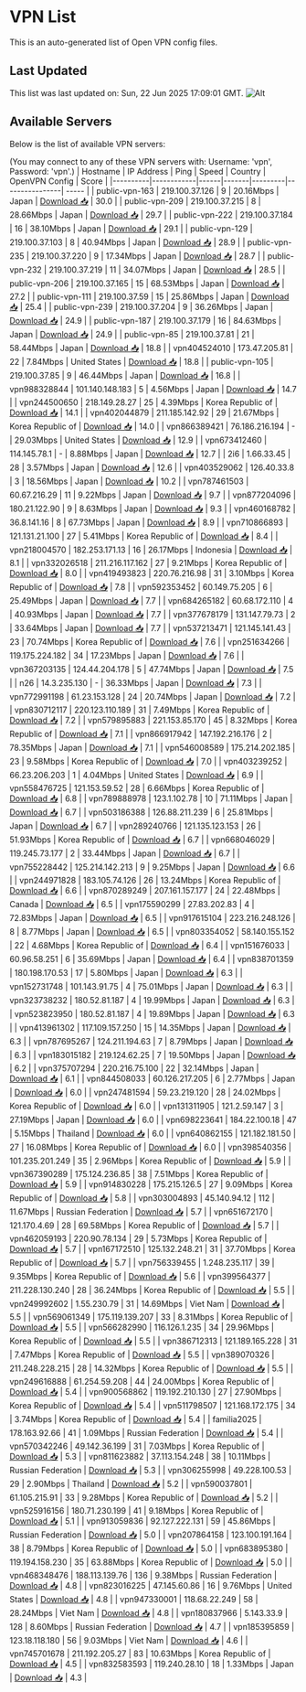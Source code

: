 # VPN List

This is an auto-generated list of Open VPN config files.

## Last Updated

This list was last updated on: Sun, 22 Jun 2025 17:09:01 GMT.
![Alt](https://repobeats.axiom.co/api/embed/186b98318ef1479477931607c1ad7d823f12451f.svg "Repobeats analytics image")

## Available Servers

Below is the list of available VPN servers:

(You may connect to any of these VPN servers with: Username: 'vpn', Password: 'vpn'.)
| Hostname | IP Address | Ping | Speed | Country | OpenVPN Config | Score |
|----------|------------|------|-------|---------|----------------| ----- |
| public-vpn-163 | 219.100.37.126 | 9 | 20.16Mbps | Japan | [Download 📥](./configs/server_0_JP.ovpn) | 30.0 |
| public-vpn-209 | 219.100.37.215 | 8 | 28.66Mbps | Japan | [Download 📥](./configs/server_1_JP.ovpn) | 29.7 |
| public-vpn-222 | 219.100.37.184 | 16 | 38.10Mbps | Japan | [Download 📥](./configs/server_2_JP.ovpn) | 29.1 |
| public-vpn-129 | 219.100.37.103 | 8 | 40.94Mbps | Japan | [Download 📥](./configs/server_3_JP.ovpn) | 28.9 |
| public-vpn-235 | 219.100.37.220 | 9 | 17.34Mbps | Japan | [Download 📥](./configs/server_4_JP.ovpn) | 28.7 |
| public-vpn-232 | 219.100.37.219 | 11 | 34.07Mbps | Japan | [Download 📥](./configs/server_5_JP.ovpn) | 28.5 |
| public-vpn-206 | 219.100.37.165 | 15 | 68.53Mbps | Japan | [Download 📥](./configs/server_6_JP.ovpn) | 27.2 |
| public-vpn-111 | 219.100.37.59 | 15 | 25.86Mbps | Japan | [Download 📥](./configs/server_7_JP.ovpn) | 25.4 |
| public-vpn-239 | 219.100.37.204 | 9 | 36.26Mbps | Japan | [Download 📥](./configs/server_8_JP.ovpn) | 24.9 |
| public-vpn-187 | 219.100.37.179 | 16 | 84.63Mbps | Japan | [Download 📥](./configs/server_9_JP.ovpn) | 24.9 |
| public-vpn-85 | 219.100.37.81 | 21 | 58.44Mbps | Japan | [Download 📥](./configs/server_10_JP.ovpn) | 18.8 |
| vpn404524010 | 173.47.205.81 | 22 | 7.84Mbps | United States | [Download 📥](./configs/server_11_US.ovpn) | 18.8 |
| public-vpn-105 | 219.100.37.85 | 9 | 46.44Mbps | Japan | [Download 📥](./configs/server_12_JP.ovpn) | 16.8 |
| vpn988328844 | 101.140.148.183 | 5 | 4.56Mbps | Japan | [Download 📥](./configs/server_13_JP.ovpn) | 14.7 |
| vpn244500650 | 218.149.28.27 | 25 | 4.39Mbps | Korea Republic of | [Download 📥](./configs/server_14_KR.ovpn) | 14.1 |
| vpn402044879 | 211.185.142.92 | 29 | 21.67Mbps | Korea Republic of | [Download 📥](./configs/server_15_KR.ovpn) | 14.0 |
| vpn866389421 | 76.186.216.194 | - | 29.03Mbps | United States | [Download 📥](./configs/server_16_US.ovpn) | 12.9 |
| vpn673412460 | 114.145.78.1 | - | 8.88Mbps | Japan | [Download 📥](./configs/server_17_JP.ovpn) | 12.7 |
| 2i6 | 1.66.33.45 | 28 | 3.57Mbps | Japan | [Download 📥](./configs/server_18_JP.ovpn) | 12.6 |
| vpn403529062 | 126.40.33.8 | 3 | 18.56Mbps | Japan | [Download 📥](./configs/server_19_JP.ovpn) | 10.2 |
| vpn787461503 | 60.67.216.29 | 11 | 9.22Mbps | Japan | [Download 📥](./configs/server_20_JP.ovpn) | 9.7 |
| vpn877204096 | 180.21.122.90 | 9 | 8.63Mbps | Japan | [Download 📥](./configs/server_21_JP.ovpn) | 9.3 |
| vpn460168782 | 36.8.141.16 | 8 | 67.73Mbps | Japan | [Download 📥](./configs/server_22_JP.ovpn) | 8.9 |
| vpn710866893 | 121.131.21.100 | 27 | 5.41Mbps | Korea Republic of | [Download 📥](./configs/server_23_KR.ovpn) | 8.4 |
| vpn218004570 | 182.253.171.13 | 16 | 26.17Mbps | Indonesia | [Download 📥](./configs/server_24_ID.ovpn) | 8.1 |
| vpn332026518 | 211.216.117.162 | 27 | 9.21Mbps | Korea Republic of | [Download 📥](./configs/server_25_KR.ovpn) | 8.0 |
| vpn419493823 | 220.76.216.98 | 31 | 3.10Mbps | Korea Republic of | [Download 📥](./configs/server_26_KR.ovpn) | 7.8 |
| vpn592353452 | 60.149.75.205 | 6 | 25.49Mbps | Japan | [Download 📥](./configs/server_27_JP.ovpn) | 7.7 |
| vpn684265182 | 60.68.172.110 | 4 | 40.93Mbps | Japan | [Download 📥](./configs/server_28_JP.ovpn) | 7.7 |
| vpn377678179 | 131.147.79.73 | 2 | 33.64Mbps | Japan | [Download 📥](./configs/server_29_JP.ovpn) | 7.7 |
| vpn537213471 | 121.145.141.43 | 23 | 70.74Mbps | Korea Republic of | [Download 📥](./configs/server_30_KR.ovpn) | 7.6 |
| vpn251634266 | 119.175.224.182 | 34 | 17.23Mbps | Japan | [Download 📥](./configs/server_31_JP.ovpn) | 7.6 |
| vpn367203135 | 124.44.204.178 | 5 | 47.74Mbps | Japan | [Download 📥](./configs/server_32_JP.ovpn) | 7.5 |
| n26 | 14.3.235.130 | - | 36.33Mbps | Japan | [Download 📥](./configs/server_33_JP.ovpn) | 7.3 |
| vpn772991198 | 61.23.153.128 | 24 | 20.74Mbps | Japan | [Download 📥](./configs/server_34_JP.ovpn) | 7.2 |
| vpn830712117 | 220.123.110.189 | 31 | 7.49Mbps | Korea Republic of | [Download 📥](./configs/server_35_KR.ovpn) | 7.2 |
| vpn579895883 | 221.153.85.170 | 45 | 8.32Mbps | Korea Republic of | [Download 📥](./configs/server_36_KR.ovpn) | 7.1 |
| vpn866917942 | 147.192.216.176 | 2 | 78.35Mbps | Japan | [Download 📥](./configs/server_37_JP.ovpn) | 7.1 |
| vpn546008589 | 175.214.202.185 | 23 | 9.58Mbps | Korea Republic of | [Download 📥](./configs/server_38_KR.ovpn) | 7.0 |
| vpn403239252 | 66.23.206.203 | 1 | 4.04Mbps | United States | [Download 📥](./configs/server_39_US.ovpn) | 6.9 |
| vpn558476725 | 121.153.59.52 | 28 | 6.66Mbps | Korea Republic of | [Download 📥](./configs/server_40_KR.ovpn) | 6.8 |
| vpn789888978 | 123.1.102.78 | 10 | 71.11Mbps | Japan | [Download 📥](./configs/server_41_JP.ovpn) | 6.7 |
| vpn503186388 | 126.88.211.239 | 6 | 25.81Mbps | Japan | [Download 📥](./configs/server_42_JP.ovpn) | 6.7 |
| vpn289240766 | 121.135.123.153 | 26 | 51.93Mbps | Korea Republic of | [Download 📥](./configs/server_43_KR.ovpn) | 6.7 |
| vpn668046029 | 119.245.73.177 | 2 | 33.44Mbps | Japan | [Download 📥](./configs/server_44_JP.ovpn) | 6.7 |
| vpn755228442 | 125.214.142.213 | 9 | 9.25Mbps | Japan | [Download 📥](./configs/server_45_JP.ovpn) | 6.6 |
| vpn244971828 | 183.105.74.126 | 26 | 13.24Mbps | Korea Republic of | [Download 📥](./configs/server_46_KR.ovpn) | 6.6 |
| vpn870289249 | 207.161.157.177 | 24 | 22.48Mbps | Canada | [Download 📥](./configs/server_47_CA.ovpn) | 6.5 |
| vpn175590299 | 27.83.202.83 | 4 | 72.83Mbps | Japan | [Download 📥](./configs/server_48_JP.ovpn) | 6.5 |
| vpn917615104 | 223.216.248.126 | 8 | 8.77Mbps | Japan | [Download 📥](./configs/server_49_JP.ovpn) | 6.5 |
| vpn803354052 | 58.140.155.152 | 22 | 4.68Mbps | Korea Republic of | [Download 📥](./configs/server_50_KR.ovpn) | 6.4 |
| vpn151676033 | 60.96.58.251 | 6 | 35.69Mbps | Japan | [Download 📥](./configs/server_51_JP.ovpn) | 6.4 |
| vpn838701359 | 180.198.170.53 | 17 | 5.80Mbps | Japan | [Download 📥](./configs/server_52_JP.ovpn) | 6.3 |
| vpn152731748 | 101.143.91.75 | 4 | 75.01Mbps | Japan | [Download 📥](./configs/server_53_JP.ovpn) | 6.3 |
| vpn323738232 | 180.52.81.187 | 4 | 19.99Mbps | Japan | [Download 📥](./configs/server_54_JP.ovpn) | 6.3 |
| vpn523823950 | 180.52.81.187 | 4 | 19.89Mbps | Japan | [Download 📥](./configs/server_55_JP.ovpn) | 6.3 |
| vpn413961302 | 117.109.157.250 | 15 | 14.35Mbps | Japan | [Download 📥](./configs/server_56_JP.ovpn) | 6.3 |
| vpn787695267 | 124.211.194.63 | 7 | 8.79Mbps | Japan | [Download 📥](./configs/server_57_JP.ovpn) | 6.3 |
| vpn183015182 | 219.124.62.25 | 7 | 19.50Mbps | Japan | [Download 📥](./configs/server_58_JP.ovpn) | 6.2 |
| vpn375707294 | 220.216.75.100 | 22 | 32.14Mbps | Japan | [Download 📥](./configs/server_59_JP.ovpn) | 6.1 |
| vpn844508033 | 60.126.217.205 | 6 | 2.77Mbps | Japan | [Download 📥](./configs/server_60_JP.ovpn) | 6.0 |
| vpn247481594 | 59.23.219.120 | 28 | 24.02Mbps | Korea Republic of | [Download 📥](./configs/server_61_KR.ovpn) | 6.0 |
| vpn131311905 | 121.2.59.147 | 3 | 27.19Mbps | Japan | [Download 📥](./configs/server_62_JP.ovpn) | 6.0 |
| vpn698223641 | 184.22.100.18 | 47 | 5.15Mbps | Thailand | [Download 📥](./configs/server_63_TH.ovpn) | 6.0 |
| vpn640862155 | 121.182.181.50 | 27 | 16.08Mbps | Korea Republic of | [Download 📥](./configs/server_64_KR.ovpn) | 6.0 |
| vpn398540356 | 101.235.201.249 | 35 | 2.96Mbps | Korea Republic of | [Download 📥](./configs/server_65_KR.ovpn) | 5.9 |
| vpn367390289 | 175.124.236.85 | 38 | 7.51Mbps | Korea Republic of | [Download 📥](./configs/server_66_KR.ovpn) | 5.9 |
| vpn914830228 | 175.215.126.5 | 27 | 9.09Mbps | Korea Republic of | [Download 📥](./configs/server_67_KR.ovpn) | 5.8 |
| vpn303004893 | 45.140.94.12 | 112 | 11.67Mbps | Russian Federation | [Download 📥](./configs/server_68_RU.ovpn) | 5.7 |
| vpn651672170 | 121.170.4.69 | 28 | 69.58Mbps | Korea Republic of | [Download 📥](./configs/server_69_KR.ovpn) | 5.7 |
| vpn462059193 | 220.90.78.134 | 29 | 5.73Mbps | Korea Republic of | [Download 📥](./configs/server_70_KR.ovpn) | 5.7 |
| vpn167172510 | 125.132.248.21 | 31 | 37.70Mbps | Korea Republic of | [Download 📥](./configs/server_71_KR.ovpn) | 5.7 |
| vpn756339455 | 1.248.235.117 | 39 | 9.35Mbps | Korea Republic of | [Download 📥](./configs/server_72_KR.ovpn) | 5.6 |
| vpn399564377 | 211.228.130.240 | 28 | 36.24Mbps | Korea Republic of | [Download 📥](./configs/server_73_KR.ovpn) | 5.5 |
| vpn249992602 | 1.55.230.79 | 31 | 14.69Mbps | Viet Nam | [Download 📥](./configs/server_74_VN.ovpn) | 5.5 |
| vpn569061349 | 175.119.139.207 | 33 | 8.31Mbps | Korea Republic of | [Download 📥](./configs/server_75_KR.ovpn) | 5.5 |
| vpn566282990 | 116.126.1.235 | 34 | 29.96Mbps | Korea Republic of | [Download 📥](./configs/server_76_KR.ovpn) | 5.5 |
| vpn386712313 | 121.189.165.228 | 31 | 7.47Mbps | Korea Republic of | [Download 📥](./configs/server_77_KR.ovpn) | 5.5 |
| vpn389070326 | 211.248.228.215 | 28 | 14.32Mbps | Korea Republic of | [Download 📥](./configs/server_78_KR.ovpn) | 5.5 |
| vpn249616888 | 61.254.59.208 | 44 | 24.00Mbps | Korea Republic of | [Download 📥](./configs/server_79_KR.ovpn) | 5.4 |
| vpn900568862 | 119.192.210.130 | 27 | 27.90Mbps | Korea Republic of | [Download 📥](./configs/server_80_KR.ovpn) | 5.4 |
| vpn511798507 | 121.168.172.175 | 34 | 3.74Mbps | Korea Republic of | [Download 📥](./configs/server_81_KR.ovpn) | 5.4 |
| familia2025 | 178.163.92.66 | 41 | 1.09Mbps | Russian Federation | [Download 📥](./configs/server_82_RU.ovpn) | 5.4 |
| vpn570342246 | 49.142.36.199 | 31 | 7.03Mbps | Korea Republic of | [Download 📥](./configs/server_83_KR.ovpn) | 5.3 |
| vpn811623882 | 37.113.154.248 | 38 | 10.11Mbps | Russian Federation | [Download 📥](./configs/server_84_RU.ovpn) | 5.3 |
| vpn306255998 | 49.228.100.53 | 29 | 2.90Mbps | Thailand | [Download 📥](./configs/server_85_TH.ovpn) | 5.2 |
| vpn590037801 | 61.105.215.91 | 33 | 9.28Mbps | Korea Republic of | [Download 📥](./configs/server_86_KR.ovpn) | 5.2 |
| vpn525916156 | 180.71.230.199 | 41 | 9.18Mbps | Korea Republic of | [Download 📥](./configs/server_87_KR.ovpn) | 5.1 |
| vpn913059836 | 92.127.222.131 | 59 | 45.86Mbps | Russian Federation | [Download 📥](./configs/server_88_RU.ovpn) | 5.0 |
| vpn207864158 | 123.100.191.164 | 38 | 8.79Mbps | Korea Republic of | [Download 📥](./configs/server_89_KR.ovpn) | 5.0 |
| vpn683895380 | 119.194.158.230 | 35 | 63.88Mbps | Korea Republic of | [Download 📥](./configs/server_90_KR.ovpn) | 5.0 |
| vpn468348476 | 188.113.139.76 | 136 | 9.38Mbps | Russian Federation | [Download 📥](./configs/server_91_RU.ovpn) | 4.8 |
| vpn823016225 | 47.145.60.86 | 16 | 9.76Mbps | United States | [Download 📥](./configs/server_92_US.ovpn) | 4.8 |
| vpn947330001 | 118.68.22.249 | 58 | 28.24Mbps | Viet Nam | [Download 📥](./configs/server_93_VN.ovpn) | 4.8 |
| vpn180837966 | 5.143.33.9 | 128 | 8.60Mbps | Russian Federation | [Download 📥](./configs/server_94_RU.ovpn) | 4.7 |
| vpn185395859 | 123.18.118.180 | 56 | 9.03Mbps | Viet Nam | [Download 📥](./configs/server_95_VN.ovpn) | 4.6 |
| vpn745701678 | 211.192.205.27 | 83 | 10.63Mbps | Korea Republic of | [Download 📥](./configs/server_96_KR.ovpn) | 4.5 |
| vpn832583593 | 119.240.28.10 | 18 | 1.33Mbps | Japan | [Download 📥](./configs/server_97_JP.ovpn) | 4.3 |

